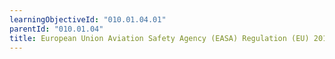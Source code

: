 ```yaml
---
learningObjectiveId: "010.01.04.01"
parentId: "010.01.04"
title: European Union Aviation Safety Agency (EASA) Regulation (EU) 2018/1139
---
```

